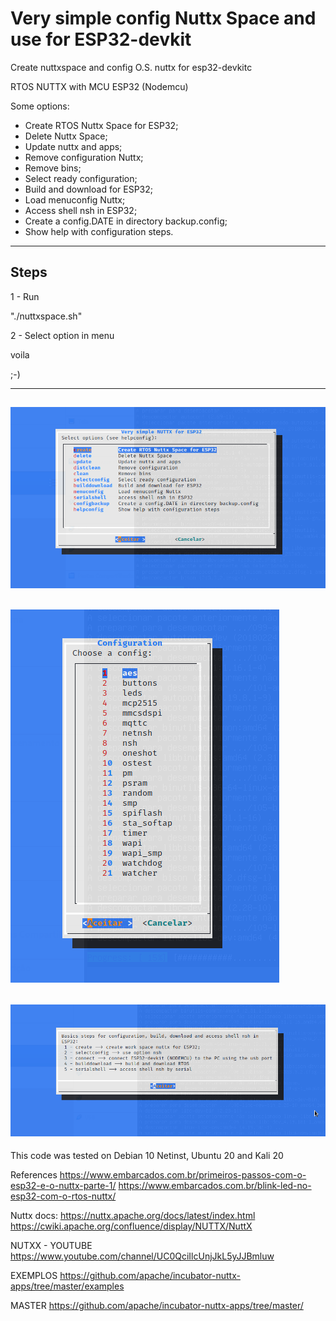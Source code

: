# Very simple config Nuttx Space and use for ESP32-devkit

Create nuttxspace and config O.S. nuttx for esp32-devkitc

RTOS NUTTX with MCU ESP32 (Nodemcu)

Some options:
- Create RTOS Nuttx Space for ESP32;
- Delete Nuttx Space;
- Update nuttx and apps;
- Remove configuration Nuttx;
- Remove bins;
- Select ready configuration;
- Build and download for ESP32;
- Load menuconfig Nuttx;
- Access shell nsh in ESP32;
- Create a config.DATE in directory backup.config;
- Show help with configuration steps.

----------------------------------------------------
Steps
----------------------------------------------------

1 - Run

"./nuttxspace.sh"


2 - Select option in menu

voila

;-)

---------------------------------------------------
![alt text](https://github.com/wvianna/nuttxconfig/blob/main/img/menu.png)
---------------------------------------------------
![alt text](https://github.com/wvianna/nuttxconfig/blob/main/img/configs.png)
---------------------------------------------------
![alt text](https://github.com/wvianna/nuttxconfig/blob/main/img/help.png)
---------------------------------------------------

This code was tested on Debian 10 Netinst, Ubuntu 20 and Kali 20

References
https://www.embarcados.com.br/primeiros-passos-com-o-esp32-e-o-nuttx-parte-1/ 
https://www.embarcados.com.br/blink-led-no-esp32-com-o-rtos-nuttx/

Nuttx docs:
https://nuttx.apache.org/docs/latest/index.html
https://cwiki.apache.org/confluence/display/NUTTX/NuttX

NUTXX - YOUTUBE
https://www.youtube.com/channel/UC0QciIlcUnjJkL5yJJBmluw

EXEMPLOS
https://github.com/apache/incubator-nuttx-apps/tree/master/examples

MASTER
https://github.com/apache/incubator-nuttx-apps/tree/master/



